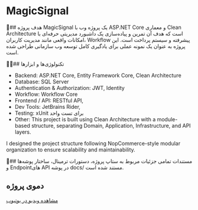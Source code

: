 # MagicSignal

🎯## هدف پروژه
MagicSignal یک پروژه وب با ASP.NET Core و معماری Clean Architecture است که هدف آن تمرین و پیاده‌سازی یک داشبورد مدیریتی حرفه‌ای با امکانات واقعی مانند مدیریت کاربران، Workflow پیشرفته و سیستم پرداخت است. این پروژه به عنوان یک نمونه عملی برای یادگیری کامل توسعه وب سازمانی طراحی شده است.

🧑‍💻## تکنولوژی‌ها و ابزارها
- Backend: ASP.NET Core, Entity Framework Core, Clean Architecture
- Database: SQL Server
- Authentication & Authorization: JWT, Identity
- Workflow: Workflow Core
- Frontend / API: RESTful API,
- Dev Tools: JetBrains Rider,
- Testing: xUnit برای تست واحد
- Other: This project is built using Clean Architecture with a module-based structure, separating Domain, Application, Infrastructure, and API layers.

I designed the project structure following NopCommerce-style modular organization to ensure scalability and maintainability.


📝## مستندات
تمامی جزئیات مربوط به ستاپ پروژه، دستورات ترمینال، ساختار پوشه‌ها و Endpoint‌های API در پوشه docs/ مستند شده است.


## دموی پروژه
[مشاهده ویدیو در یوتیوب](https://youtu.be/IO_2ysbLoj0?si=8R-g9FCFrhkkLME0)
